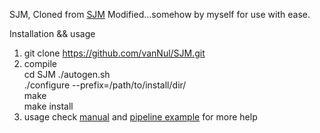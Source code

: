 SJM, Cloned from [SJM](https://github.com/StanfordBioinformatics/SJM) 
Modified...somehow by myself for use with ease. 

Installation && usage 
1. git clone https://github.com/vanNul/SJM.git
2. compile  
   cd SJM 
   ./autogen.sh  
   ./configure --prefix=/path/to/install/dir/  
   make  
   make install  
3. usage 
   check [manual](https://github.com/vanNul/SJM/tree/master/doc/MANUAL.txt) and [pipeline example](https://github.com/vanNul/SJM/tree/master/doc/example.sjm) for more help 
